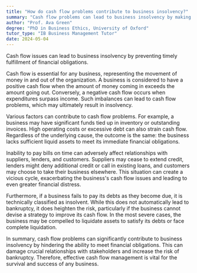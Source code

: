 ```yaml
---
title: "How do cash flow problems contribute to business insolvency?"
summary: "Cash flow problems can lead to business insolvency by making it impossible to meet financial obligations on time."
author: "Prof. Ava Green"
degree: "PhD in Business Ethics, University of Oxford"
tutor_type: "IB Business Management Tutor"
date: 2024-05-04
---
```


Cash flow issues can lead to business insolvency by preventing timely fulfillment of financial obligations.

Cash flow is essential for any business, representing the movement of money in and out of the organization. A business is considered to have a positive cash flow when the amount of money coming in exceeds the amount going out. Conversely, a negative cash flow occurs when expenditures surpass income. Such imbalances can lead to cash flow problems, which may ultimately result in insolvency.

Various factors can contribute to cash flow problems. For example, a business may have significant funds tied up in inventory or outstanding invoices. High operating costs or excessive debt can also strain cash flow. Regardless of the underlying cause, the outcome is the same: the business lacks sufficient liquid assets to meet its immediate financial obligations.

Inability to pay bills on time can adversely affect relationships with suppliers, lenders, and customers. Suppliers may cease to extend credit, lenders might deny additional credit or call in existing loans, and customers may choose to take their business elsewhere. This situation can create a vicious cycle, exacerbating the business's cash flow issues and leading to even greater financial distress.

Furthermore, if a business fails to pay its debts as they become due, it is technically classified as insolvent. While this does not automatically lead to bankruptcy, it does heighten the risk, particularly if the business cannot devise a strategy to improve its cash flow. In the most severe cases, the business may be compelled to liquidate assets to satisfy its debts or face complete liquidation.

In summary, cash flow problems can significantly contribute to business insolvency by hindering the ability to meet financial obligations. This can damage crucial relationships with stakeholders and increase the risk of bankruptcy. Therefore, effective cash flow management is vital for the survival and success of any business.
    